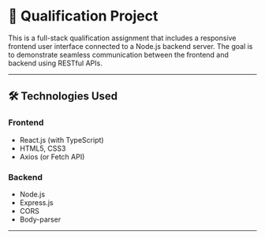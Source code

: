# 🧩 Qualification Project

This is a full-stack qualification assignment that includes a responsive frontend user interface connected to a Node.js backend server. The goal is to demonstrate seamless communication between the frontend and backend using RESTful APIs.

---

## 🛠️ Technologies Used

### Frontend
- React.js (with TypeScript)
- HTML5, CSS3
- Axios (or Fetch API)

### Backend
- Node.js
- Express.js
- CORS
- Body-parser

---
